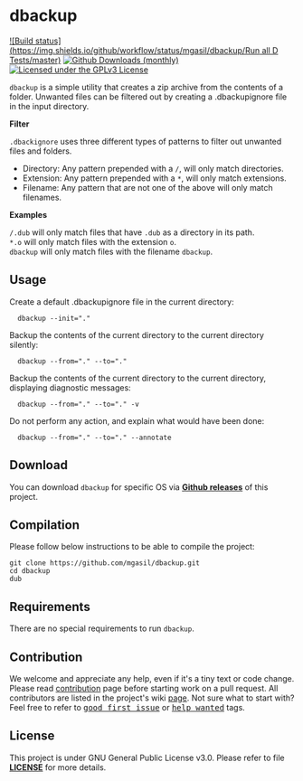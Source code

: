 # dbackup

[![Build status](https://img.shields.io/github/workflow/status/mgasil/dbackup/Run all D Tests/master)](https://github.com/mgasil/dbackup/actions?query=workflow%3A%22Run+all+D+Tests%22) 
[![Github Downloads (monthly)](https://img.shields.io/github/downloads/mgasil/dbackup/total.svg)]()
[![Licensed under the GPLv3 License](https://img.shields.io/badge/License-GPLv3-red.svg)](https://github.com/mgasil/dbackup/LICENSE)

`dbackup` is a simple utility that creates a zip archive from the contents of a folder.
Unwanted files can be filtered out by creating a .dbackupignore file in the input directory.

**Filter**    

`.dbackignore` uses three different types of patterns to filter out unwanted files and folders.
* Directory: Any pattern prepended with a `/`, will only match directories.
* Extension: Any pattern prepended with a `*`, will only match extensions.
* Filename: Any pattern that are not one of the above will only match filenames.

**Examples**

`/.dub` will only match files that have `.dub` as a directory in its path.  
`*.o` will only match files with the extension `o`.    
`dbackup` will only match files with the filename `dbackup`.  

## Usage
Create a default .dbackupignore file in the current directory:
```
  dbackup --init="."
```
Backup the contents of the current directory to the current directory silently:
```
  dbackup --from="." --to="."
```
Backup the contents of the current directory to the current directory, displaying diagnostic messages:
```
  dbackup --from="." --to="." -v
```
Do not perform any action, and explain what would have been done:
```
  dbackup --from="." --to="." --annotate
```

## Download

You can download `dbackup` for specific OS via [**Github releases**](https://github.com/mgasil/dbackup/releases) of this project.

## Compilation

Please follow below instructions to be able to compile the project:

```
git clone https://github.com/mgasil/dbackup.git
cd dbackup
dub
```

## Requirements

There are no special requirements to run `dbackup`.

## Contribution

We welcome and appreciate any help, even if it's a tiny text or code change. Please read [contribution](https://github.com/mgasil/dbackup/CONTRIBUTING.md) page before starting work on a pull request. All contributors are listed in the project's wiki [page](https://github.com/mgasil/dbackup/wiki/Contributors). 
Not sure what to start with? Feel free to refer to <kbd>[good first issue](https://github.com/mgasil/dbackup/issues?q=is%3Aissue+is%3Aopen+label%3A%22good+first+issue%22)</kbd> or <kbd>[help wanted](https://github.com/mgasil/dbackup/issues?q=is%3Aissue+is%3Aopen+label%3A%22help+wanted%22)</kbd> tags.

## License

This project is under GNU General Public License v3.0. Please refer to file [**LICENSE**](https://github.com/mgasil/dbackup/LICENSE) for more details.
